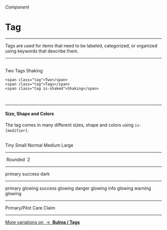 <h6 class="is-uppercase has-text-grey has-text-weight-medium is-size-6 is-size-7-mobile">Component</h6>
<h1 class="title is-family-secondary is-size-2-mobile">Tag</h1>
<hr class="is-visible is-size-4">
<p class="subtitle is-family-secondary has-text-dark">
    <span class="has-text-weight-semibold">Tags</span> are used for items that need to be labeled, categorized, or organized using keywords that describe them.
</p>
<hr class="is-visible is-size-4"><br>

<div class="box is-well is-medium is-marginless is-radiusless-b">
    <span class="tag">Two</span>
    <span class="tag">Tags</span>
    <span class="tag is-shaked">Shaking</span>
</div>

    <span class="tag">Two</span>
    <span class="tag">Tags</span>
    <span class="tag is-shaked">Shaking</span>
<br>


<hr class="is-visible is-size-1">

<h4 class="title is-family-primary"><strong>Size, Shape and Colors</strong></h4>

The tag comes in many different sizes, shape and colors using `is-[modifier]`.

<br>

<div class="box is-raised is-large">
    <span class="tag is-tiny">Tiny</span>
    <span class="tag is-small">Small</span>
    <span class="tag">Normal</span>
    <span class="tag is-medium">Medium</span>
    <span class="tag is-large">Large</span>
    <hr class="is-smaller">
    <span class="tag is-rounded">&nbsp;Rounded&nbsp;</span>
    <span class="tag is-rounded is-danger has-text-weight-semibold">2</span>
    <hr class="is-smaller">
    <span class="tag is-primary">primary</span>
    <span class="tag is-success">success</span>
    <span class="tag is-dark">dark</span>
    <hr>
    <span class="tag is-primary is-glowing">primary glowing</span>
    <span class="tag is-success is-glowing">success glowing</span>
    <span class="tag is-danger is-glowing">danger glowing</span>
    <span class="tag is-info is-glowing">info glowing</span>
    <span class="tag is-warning is-glowing">warning glowing</span>
    <hr>
    <span class="tag is-small is-primary is-glowing">Primary/Pilot</span>
    <span class="tag is-small is-care">Care</span>
    <span class="tag is-small is-claim">Claim</span>
</div>

<hr>

<a href="http://bulma.io/documentation/elements/tag/" target="blank" class="message is-info is-block">
    More variations on &nbsp;→&nbsp; <strong class="is-link is-underlined">Bulma / Tags</strong></a>
</a>
